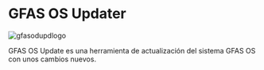 # GFAS OS Updater

![gfasodupdlogo](https://github.com/ElGFASOfficial/GFASOSUpdater/assets/163468798/2224b115-2295-42a0-996a-29c63265bb42)

GFAS OS Update es una herramienta de actualización del sistema GFAS OS con unos cambios nuevos.
